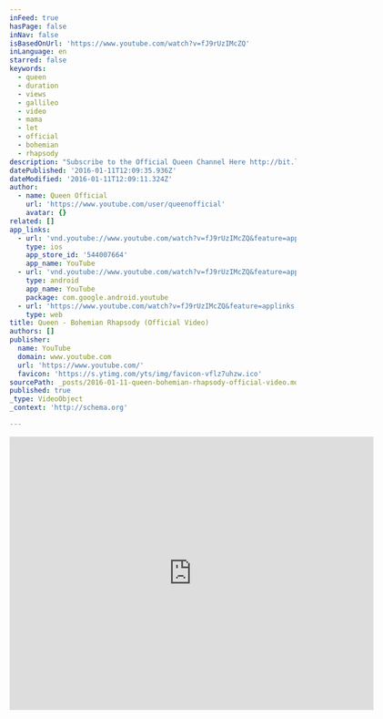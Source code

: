 ```yaml
---
inFeed: true
hasPage: false
inNav: false
isBasedOnUrl: 'https://www.youtube.com/watch?v=fJ9rUzIMcZQ'
inLanguage: en
starred: false
keywords:
  - queen
  - duration
  - views
  - gallileo
  - video
  - mama
  - let
  - official
  - bohemian
  - rhapsody
description: "Subscribe to the Official Queen Channel Here http://bit.ly/Subscribe2Queen Queen - 'Bohemian Rhapsody' Click here to buy the DVD with this video at the Official Queen Store: http://www.queenonlinestore.com The official 'Bohemian Rhapsody' music video. Taken from Queen - 'Greatest Video Hits 1'. Please favourite/like and subscribe! Lyrics below: Is this the real life?"
datePublished: '2016-01-11T12:09:35.936Z'
dateModified: '2016-01-11T12:09:11.324Z'
author:
  - name: Queen Official
    url: 'https://www.youtube.com/user/queenofficial'
    avatar: {}
related: []
app_links:
  - url: 'vnd.youtube://www.youtube.com/watch?v=fJ9rUzIMcZQ&feature=applinks'
    type: ios
    app_store_id: '544007664'
    app_name: YouTube
  - url: 'vnd.youtube://www.youtube.com/watch?v=fJ9rUzIMcZQ&feature=applinks'
    type: android
    app_name: YouTube
    package: com.google.android.youtube
  - url: 'https://www.youtube.com/watch?v=fJ9rUzIMcZQ&feature=applinks'
    type: web
title: Queen - Bohemian Rhapsody (Official Video)
authors: []
publisher:
  name: YouTube
  domain: www.youtube.com
  url: 'https://www.youtube.com/'
  favicon: 'https://s.ytimg.com/yts/img/favicon-vflz7uhzw.ico'
sourcePath: _posts/2016-01-11-queen-bohemian-rhapsody-official-video.md
published: true
_type: VideoObject
_context: 'http://schema.org'

---
```

<iframe src="https://cdn.embedly.com/widgets/media.html?src=https%3A%2F%2Fwww.youtube.com%2Fembed%2FfJ9rUzIMcZQ%3Ffeature%3Doembed&amp;url=https%3A%2F%2Fwww.youtube.com%2Fwatch%3Fv%3DfJ9rUzIMcZQ&amp;image=https%3A%2F%2Fi.ytimg.com%2Fvi%2FfJ9rUzIMcZQ%2Fhqdefault.jpg&amp;key=b7d04c9b404c499eba89ee7072e1c4f7&amp;type=text%2Fhtml&amp;schema=youtube" width="640" height="480" scrolling="no" frameborder="0" allowfullscreen="allowfullscreen" style=""></iframe>